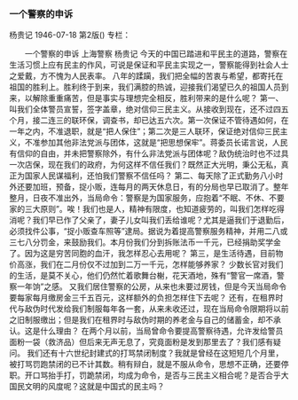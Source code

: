 ### 一个警察的申诉
杨贵记
1946-07-18
第2版()
专栏：

　　一个警察的申诉
    上海警察  杨贵记
    今天的中国已踏进和平民主的道路，警察在生活习惯上应有民主的作风，可说是保证和平民主实现之一，警察能得到社会人士之爱戴，方不愧为人民表率。
    八年的蹂躏，我们把全幅的苦衷与希望，都寄托在祖国的胜利上。胜利终于到来，我们满腔的热诚，迎接我们渴望已久的祖国人员到来，以解除重重痛苦，但是事实与理想完全相反，胜利带来的是什么呢？
    第一、叫我们全体警员宣誓，签字盖章，绝对信仰三民主义。从接收到现在，还不过四五个月，接二连三的联环保，调查书，却已达五六次。第一次保证不管待遇如何，在一年之内，不准退职，就是“把人保住”；第二次是三人联环，保证绝对信仰三民主义，不准参加其他非法党派与团体，这就是“把思想保牢”。蒋委员长诺言说，人民有信仰的自由，并未把警察除外，有什么非法党派与团体呢？敌伪统治时也不过具一次店保，现在我们的政府，为何这样不信任我们？既然正大光明，秉公无私，真正为国家人民谋福利，还怕我们警察不信任吗？
    第二、每天除了正式勤务八小时外还要加班，预备，捉小贩，连每月的两天休息日，有的分局也早已取消了。整年整月，日夜不准出外，当局命令：警察是为国家服务，应抱着“不眠、不休、不要家的三大原则”。唉！我们也是人，精神有限度，也知道疲劳的，叫我们怎样吃得消呢？我们早已作了父亲了，妻子儿女叫我们丢给谁呢？尤其是逼我们于退勤后，必须找件公事，“捉小贩查车照等”逮局。据说为着提高警察服务精神，并用二八或三七八分罚金，来鼓励我们。本月份我们分到拆账法币一千元，已经捐助奖学金了。因为这是穷苦同胞的血汗，我怎样忍心去用呢？
    第三，是生活待遇，目前物价高涨，我们在二月份仅不过加到二万一千元，怎样能够养家？
    少数长官对我们的生活，是莫不关心，他们仍然忙着歌舞台榭，花天酒地，殊有“警官一席酒，警察一年饷”之感。
    又我们居住警察的公房，从来也未要过房钱，但是今天当局命令要每家每月缴房金三千五百元，这样额外的负担怎样住下去呢？
    还有，在租界时代与敌伪时代发给我们制服每年各一套，从来未收还过，现在当局命令限期将以前之旧制服缴出；但是我们在租界时与敌伪时期的养老金与自己的储蓄金，却不承认。这是什么理由？
    在两个月以前，当局曾命令要提高警察待遇，允许发给警员面粉一袋（救济品）但后来无声无息了，究竟面粉是发到那里去了？我们感有疑问。
    我们还有十六世纪封建式的打骂禁闭制度？我就是曾经在这短短几个月里，被打骂罚跑禁闭的已不计其数。稍有辩白，就是不服从命令，思想不正确，还要停职。开口骂抬手打，罚跪禁闭，均成为命令，是否与三民主义相合呢？是否合乎大国民文明的风度呢？这就是中国式的民主吗？
